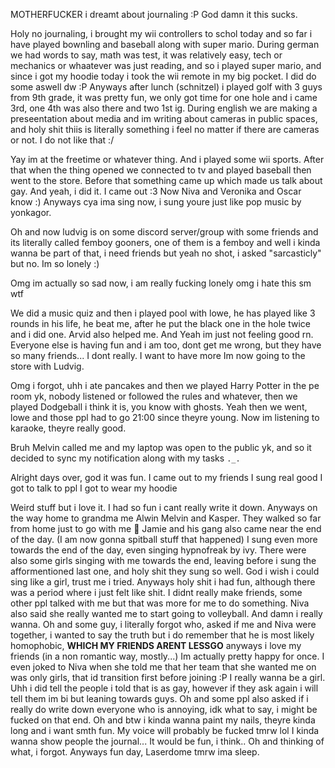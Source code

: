 MOTHERFUCKER i dreamt about journaling :P
God damn it this sucks.

Holy no journaling, i brought my wii controllers to schol today and so far i have played bownling and baseball along with super mario. During german we had words to say, math was test, it was relatively easy, tech or mechanics or whaatever was just reading, and so i played super mario, and since i got my hoodie today i took the wii remote in my big pocket. I did do some aswell dw :P
Anyways after lunch (schnitzel) i played golf with 3 guys from 9th grade, it was pretty fun, we only got time for one hole and i came 3rd, one 4th was also there and two 1st ig. During english we are making a preseentation about media and im writing about cameras in public spaces, and holy shit thiis is literally something i feel no matter if there are cameras or not. I do not like that :/

Yay im at the freetime or whatever thing. And i played some wii sports. After that when the thing opened we connected to tv and played baseball then went to the store. Before that something came up which made us talk about gay. And yeah, i did it. I came out :3
Now Niva and Veronika and Oscar know :)
Anyways cya ima sing now, i sung youre just like pop music by yonkagor.

Oh and now ludvig is on some discord server/group with some friends and its literally called femboy gooners, one of them is a femboy and well i kinda wanna be part of that, i need friends but yeah no shot, i asked "sarcasticly" but no. Im so lonely :)

Omg im actually so sad now, i am really fucking lonely omg i hate this sm wtf

We did a music quiz and then i played pool with lowe, he has played like 3 rounds in his life, he beat me, after he put the black one in the hole twice and i did one. Arvid also helped me.
And Yeah im just not feeling good rn. Everyone else is having fun and i am too, dont get me wrong, but they have so many friends... I dont really. I want to have more
Im now going to the store with Ludvig.

Omg i forgot, uhh i ate pancakes and then we played Harry Potter in the pe room yk, nobody listened or followed the rules and whatever, then we played Dodgeball i think it is, you know with ghosts. Yeah then we went, lowe and those ppl had to go 21:00 since theyre young. Now im listening to karaoke, theyre really good.

Bruh Melvin called me and my laptop was open to the public yk, and so it decided to sync my notification along with my tasks `._.`

Alright days over, god it was fun.
I came out to my friends 
I sung real good
I got to talk to ppl
I got to wear my hoodie

Weird stuff but i love it. I had so fun i cant really write it down. Anyways on the way home to grandma me Alwin Melvin and Kasper. They walked so far from home just to go with me 🥺
Jamie and his gang also came near the end of the day.
(I am now gonna spitball stuff that happened)
I sung even more towards the end of the day, even singing hypnofreak by ivy. There were also some girls singing with me towards the end, leaving before i sung the afformentioned last one, and holy shit they sung so well. God i wish i could sing like a girl, trust me i tried. Anyways holy shit i had fun, although there was a period where i just felt like shit. I didnt really make friends, some other ppl talked with me but that was more for me to do something.
Niva also said she really wanted me to start going to volleyball. And damn i really wanna. Oh and some guy, i literally forgot who, asked if me and Niva were together, i wanted to say the truth but i do remember that he is most likely homophobic, **WHICH MY FRIENDS ARENT LESSGO** anyways i love my friends (in a non romantic way, mostly...)
Im actually pretty happy for once.
I even joked to Niva when she told me that her team that she wanted me on was only girls, that id transition first before joining :P
I really wanna be a girl.
Uhh i did tell the people i told that is as gay, however if they ask again i will tell them im bi but leaning towards guys.
Oh and some ppl also asked if i really do write down everyone who is annoying, idk what to say, i might be fucked on that end.
Oh and btw i kinda wanna paint my nails, theyre kinda long and i want smth fun.
My voice will probably be fucked tmrw lol
I kinda wanna show people the journal... It would be fun, i think..
Oh and thinking of what, i forgot.
 Anyways fun day, Laserdome tmrw ima sleep.